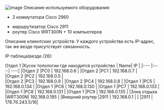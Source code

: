 ![image](https://user-images.githubusercontent.com/91975984/136691236-53f72098-2c3a-49ad-a19b-2cf8c4af6138.png)
Описание используемого оборудования:
 - 2 коммутатора Cisco 2960
  + маршрутизатор Cisco 2911
   + роутер Cisco WRT300N
    + 10 компьютеров


Описание клиентских устройств:
	У каждого устройства есть IP-адрес, так же везде присутствует связанность.


IP-таблица(везде /26):

Отдел 1
|Кусок топологии где находится устройство | Name| IP           |
|:---                                     |:---:|          ---:|
|Отдел 2                                  |PC0    | 192.168.0.6    |
|Отдел 2                                  |PC1    | 192.168.0.7    |                                                                                                           
|Отдел 2                                  |PC2    | 192.168.0.5    |                                                                                               
|Отдел 2                                  |PC3    | 192.168.0.9    |
|Отдел 2                                  |PC4    | 192.168.0.8    |
|Отдел 1                                  |PC5    | 192.168.0.134  |
|Отдел 1                                  |PC6    | 192.168.0.130  |
|Отдел 1                                  |PC7    | 192.168.0.133  |
|Отдел 1                                  |PC8    | 192.168.0.131  |
|Отдел 1                                  |PC9    | 192.168.0.135  |
|Зона отдыха                              |WRT300N| 192.168.0.195  |
|Внешний роутер                           |2911   | 192.168.0.1    |
|                                         |2911   | 178.76.243.5/16|
    
